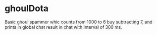 # ghoulDota
Basic ghoul spammer whic counts from 1000 to 6 buy subtracting 7, and prints in global chat result in chat with interval of 300 ms.
